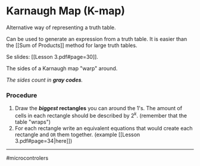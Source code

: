 # Karnaugh Map (K-map)
Alternative way of representing a truth table.

Can be used to generate an expression from a truth table. It is easier than the [[Sum of Products]] method for large truth tables.

Se slides: [[Lesson 3.pdf#page=30]].

The sides of a Karnaugh map "warp" around. 

*The sides count in **gray codes**.*

### Procedure 
1. Draw the ***biggest* rectangles** you can around the $1$'s. The amount of cells in each rectangle should be described by $2^k$. (remember that the table "wraps")
2. For each rectangle write an equivalent equations that would create each rectangle and `OR` them together. (example [[Lesson 3.pdf#page=34|here]])

---
#microcontrolers 